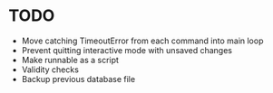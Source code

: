 # TODO

* Move catching TimeoutError from each command into main loop
* Prevent quitting interactive mode with unsaved changes
* Make runnable as a script
* Validity checks
* Backup previous database file